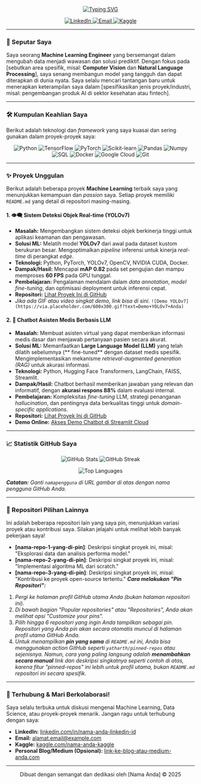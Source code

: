 <p align="center">
  <a href="https://git.io/typing-svg">
    <img src="https://readme-typing-svg.herokuapp.com?font=Fira+Code&size=35&pause=1000&color=088F8F&center=true&vCenter=true&width=435&lines=Halo,+Saya+[Nama+Lengkap+Anda];Seorang+ML+Engineer;Pecinta+Data+Science;Siap+Berinovasi!" alt="Typing SVG" />
  </a>
</p>

<p align="center">
  <a href="https://linkedin.com/in/nama-anda-linkedin-id" target="_blank">
    <img src="https://img.shields.io/badge/LinkedIn-%230077B5.svg?&style=for-the-badge&logo=linkedin&logoColor=white" alt="LinkedIn" />
  </a>
  <a href="mailto:alamat.email@example.com">
    <img src="https://img.shields.io/badge/Email-%23D14836.svg?&style=for-the-badge&logo=gmail&logoColor=white" alt="Email" />
  </a>
  <a href="https://kaggle.com/nama-anda-kaggle" target="_blank">
    <img src="https://img.shields.io/badge/Kaggle-%2320BEFF.svg?&style=for-the-badge&logo=kaggle&logoColor=white" alt="Kaggle" />
  </a>
  </p>

---

### 🚀 Seputar Saya

Saya seorang **Machine Learning Engineer** yang bersemangat dalam mengubah data menjadi wawasan dan solusi prediktif. Dengan fokus pada [sebutkan area spesifik, misal: **Computer Vision** dan **Natural Language Processing**], saya senang membangun model yang tangguh dan dapat diterapkan di dunia nyata. Saya selalu mencari tantangan baru untuk menerapkan keterampilan saya dalam [spesifikasikan jenis proyek/industri, misal: pengembangan produk AI di sektor kesehatan atau fintech].

---

### 🛠️ Kumpulan Keahlian Saya

Berikut adalah teknologi dan *framework* yang saya kuasai dan sering gunakan dalam proyek-proyek saya:

<p align="center">
  <img src="https://img.shields.io/badge/Python-3776AB?style=for-the-badge&logo=python&logoColor=white" alt="Python" />
  <img src="https://img.shields.io/badge/TensorFlow-FF6F00?style=for-the-badge&logo=tensorflow&logoColor=white" alt="TensorFlow" />
  <img src="https://img.shields.io/badge/PyTorch-EE4C2C?style=for-the-badge&logo=pytorch&logoColor=white" alt="PyTorch" />
  <img src="https://img.shields.io/badge/Scikit--learn-F7931E?style=for-the-badge&logo=scikit-learn&logoColor=white" alt="Scikit-learn" />
  <img src="https://img.shields.io/badge/Pandas-150458?style=for-the-badge&logo=pandas&logoColor=white" alt="Pandas" />
  <img src="https://img.shields.io/badge/Numpy-013243?style=for-the-badge&logo=numpy&logoColor=white" alt="Numpy" />
  <img src="https://img.shields.io/badge/SQL-4479A1?style=for-the-badge&logo=postgresql&logoColor=white" alt="SQL" />
  <img src="https://img.shields.io/badge/Docker-2496ED?style=for-the-badge&logo=docker&logoColor=white" alt="Docker" />
  <img src="https://img.shields.io/badge/Google_Cloud-4285F4?style=for-the-badge&logo=google-cloud&logoColor=white" alt="Google Cloud" />
  <img src="https://img.shields.io/badge/Git-F05032?style=for-the-badge&logo=git&logoColor=white" alt="Git" />
  </p>

---

### ✨ Proyek Unggulan

Berikut adalah beberapa proyek **Machine Learning** terbaik saya yang menunjukkan kemampuan dan *passion* saya. Setiap proyek memiliki `README.md` yang detail di repositori masing-masing.

#### 1. 👁️‍🗨️ Sistem Deteksi Objek Real-time (YOLOv7)
* **Masalah:** Mengembangkan sistem deteksi objek berkinerja tinggi untuk aplikasi keamanan dan pengawasan.
* **Solusi ML:** Melatih model **YOLOv7** dari awal pada dataset kustom berukuran besar. Mengoptimalkan *pipeline* inferensi untuk kinerja *real-time* di perangkat *edge*.
* **Teknologi:** Python, PyTorch, YOLOv7, OpenCV, NVIDIA CUDA, Docker.
* **Dampak/Hasil:** Mencapai **mAP 0.82** pada set pengujian dan mampu memproses **60 FPS** pada GPU tunggal.
* **Pembelajaran:** Pengalaman mendalam dalam *data annotation*, *model fine-tuning*, dan optimisasi deployment untuk inferensi cepat.
* **Repositori:** [Lihat Proyek Ini di GitHub](https://github.com/namapengguna/nama-repo-proyek-yolov7)
* _Jika ada GIF atau video singkat demo, link bisa di sini._
    `![Demo YOLOv7](https://via.placeholder.com/600x300.gif?text=Demo+YOLOv7+Anda)`

#### 2. 🧠 Chatbot Asisten Medis Berbasis LLM
* **Masalah:** Membuat asisten virtual yang dapat memberikan informasi medis dasar dan menjawab pertanyaan pasien secara akurat.
* **Solusi ML:** Memanfaatkan **Large Language Model (LLM)** yang telah dilatih sebelumnya (** fine-tuned** dengan dataset medis spesifik. Mengimplementasikan mekanisme *retrieval-augmented generation (RAG)* untuk akurasi informasi.
* **Teknologi:** Python, Hugging Face Transformers, LangChain, FAISS, Streamlit.
* **Dampak/Hasil:** Chatbot berhasil memberikan jawaban yang relevan dan informatif, dengan **akurasi respons 88%** dalam evaluasi internal.
* **Pembelajaran:** Kompleksitas *fine-tuning* LLM, strategi penanganan *hallucination*, dan pentingnya data berkualitas tinggi untuk *domain-specific applications*.
* **Repositori:** [Lihat Proyek Ini di GitHub](https://github.com/namapengguna/nama-repo-proyek-chatbot-medis)
* **Demo Online:** [Akses Demo Chatbot di Streamlit Cloud](https://namapengguna.streamlit.app/nama-aplikasi-chatbot)

---

### 📈 Statistik GitHub Saya

<p align="center">
  <img src="https://github-readme-stats.vercel.app/api?username=namapengguna&show_icons=true&theme=nord&hide_border=true&count_private=true" alt="GitHub Stats" />
  <img src="https://github-readme-streak-stats.herokuapp.com/?user=namapengguna&theme=nord&hide_border=true" alt="GitHub Streak" />
</p>
<p align="center">
  <img src="https://github-readme-stats.vercel.app/api/top-langs/?username=namapengguna&layout=compact&theme=nord&hide_border=true" alt="Top Languages" />
</p>

_**Catatan:** Ganti `namapengguna` di URL gambar di atas dengan nama pengguna GitHub Anda._

---

### 📌 Repositori Pilihan Lainnya

Ini adalah beberapa repositori lain yang saya pin, menunjukkan variasi proyek atau kontribusi saya. Silakan jelajahi untuk melihat lebih banyak pekerjaan saya!

- **[nama-repo-1-yang-di-pin]**: Deskripsi singkat proyek ini, misal: "Eksplorasi data dan analisis performa model."
- **[nama-repo-2-yang-di-pin]**: Deskripsi singkat proyek ini, misal: "Implementasi algoritma ML dari scratch."
- **[nama-repo-3-yang-di-pin]**: Deskripsi singkat proyek ini, misal: "Kontribusi ke proyek open-source tertentu."
_**Cara melakukan "Pin Repositori":**_
1.  _Pergi ke halaman profil GitHub utama Anda (bukan halaman repositori ini)._
2.  _Di bawah bagian "Popular repositories" atau "Repositories", Anda akan melihat opsi "Customize your pins"._
3.  _Pilih hingga 6 repositori yang ingin Anda tampilkan sebagai pin. Repositori yang Anda pin akan secara otomatis muncul di halaman profil utama GitHub Anda._
4.  _Untuk menampilkan **pin yang sama** di `README.md` ini, Anda bisa menggunakan action GitHub seperti `yatharth/pinned-repos` atau sejenisnya. Namun, cara yang paling langsung adalah **menambahkan secara manual** *link* dan deskripsi singkatnya seperti contoh di atas, karena fitur "pinned-repos" ini lebih untuk profil utama, bukan `README.md` repositori ini secara spesifik._

---

### 💖 Terhubung & Mari Berkolaborasi!

Saya selalu terbuka untuk diskusi mengenai Machine Learning, Data Science, atau proyek-proyek menarik. Jangan ragu untuk terhubung dengan saya:

* **LinkedIn:** [linkedin.com/in/nama-anda-linkedin-id](https://www.linkedin.com/in/nama-anda-linkedin-id)
* **Email:** [alamat.email@example.com](mailto:alamat.email@example.com)
* **Kaggle:** [kaggle.com/nama-anda-kaggle](https://kaggle.com/nama-anda-kaggle)
* **Personal Blog/Medium (Opsional):** [link-ke-blog-atau-medium-anda.com](link-ke-blog-atau-medium-anda.com)

---
<p align="center">Dibuat dengan semangat dan dedikasi oleh [Nama Anda] ©️ 2025</p>
